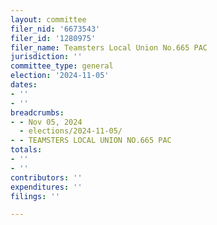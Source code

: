 ```yaml
---
layout: committee
filer_nid: '6673543'
filer_id: '1280975'
filer_name: Teamsters Local Union No.665 PAC
jurisdiction: ''
committee_type: general
election: '2024-11-05'
dates:
- ''
- ''
breadcrumbs:
- - Nov 05, 2024
  - elections/2024-11-05/
- - TEAMSTERS LOCAL UNION NO.665 PAC
totals:
- ''
- ''
contributors: ''
expenditures: ''
filings: ''

---
```


